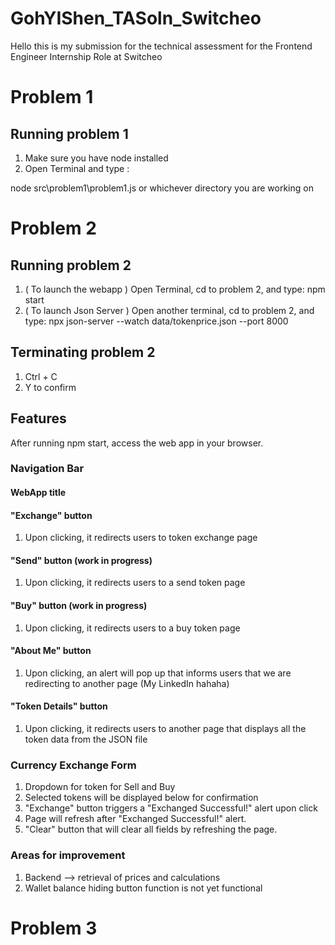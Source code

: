 # GohYIShen_TASoln_Switcheo

Hello this is my submission for the technical assessment for the Frontend Engineer Internship Role at Switcheo

# Problem 1 
## Running problem 1

1) Make sure you have node installed
2) Open Terminal and type :

node src\problem1\problem1.js or whichever directory you are working on 

# Problem 2
## Running problem 2

1) ( To launch the webapp ) Open Terminal, cd to problem 2, and type: npm start
2) ( To launch Json Server ) Open another terminal, cd to problem 2, and type: npx json-server --watch data/tokenprice.json --port 8000

## Terminating problem 2

1) Ctrl + C
2) Y to confirm 

## Features

After running npm start, access the web app in your browser.

### Navigation Bar

#### WebApp title

#### "Exchange" button 
1. Upon clicking, it redirects users to token exchange page

#### "Send" button (work in progress)
1. Upon clicking, it redirects users to a send token page 

#### "Buy" button (work in progress)
1. Upon clicking, it redirects users to a buy token page 

#### "About Me" button
1. Upon clicking, an alert will pop up that informs users that we are redirecting to another page (My LinkedIn hahaha)

#### "Token Details" button
1. Upon clicking, it redirects users to another page that displays all the token data from the JSON file 

### Currency Exchange Form

1. Dropdown for token for Sell and Buy
2. Selected tokens will be displayed below for confirmation
3. "Exchange" button triggers a "Exchanged Successful!" alert upon click
4. Page will refresh after "Exchanged Successful!" alert. 
5. "Clear" button that will clear all fields by refreshing the page.

### Areas for improvement

1. Backend --> retrieval of prices and calculations
2. Wallet balance hiding button function is not yet functional

# Problem 3
